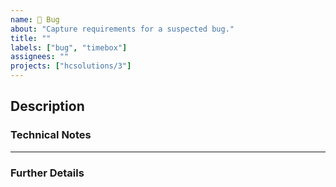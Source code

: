 ```yaml
---
name: 🐛 Bug
about: "Capture requirements for a suspected bug."
title: ""
labels: ["bug", "timebox"]
assignees: ""
projects: ["hcsolutions/3"]
---
```


## Description

<!-- A clear and concise description of what the problem is. -->

<!--
**User Stories:**

> **AS A** user
> **GIVEN**
> **AND**
> **I NEED**
> **AND**
> **SO**
-->

### Technical Notes

---

### Further Details

<!--
- AppSignal report?
- FreshDesk ticket?
- GitHub issue?

Screenshots?
-->
